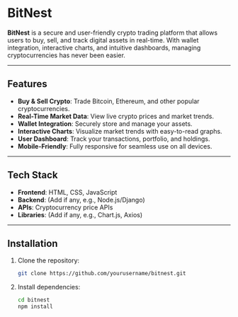 # BitNest

**BitNest** is a secure and user-friendly crypto trading platform that allows users to buy, sell, and track digital assets in real-time. With wallet integration, interactive charts, and intuitive dashboards, managing cryptocurrencies has never been easier.

---

## Features

- **Buy & Sell Crypto**: Trade Bitcoin, Ethereum, and other popular cryptocurrencies.
- **Real-Time Market Data**: View live crypto prices and market trends.
- **Wallet Integration**: Securely store and manage your assets.
- **Interactive Charts**: Visualize market trends with easy-to-read graphs.
- **User Dashboard**: Track your transactions, portfolio, and holdings.
- **Mobile-Friendly**: Fully responsive for seamless use on all devices.

---

## Tech Stack

- **Frontend**: HTML, CSS, JavaScript
- **Backend**: (Add if any, e.g., Node.js/Django)
- **APIs**: Cryptocurrency price APIs
- **Libraries**: (Add if any, e.g., Chart.js, Axios)

---

## Installation

1. Clone the repository:
   ```bash
   git clone https://github.com/yourusername/bitnest.git
2. Install dependencies:
   ```bash
   cd bitnest
   npm install

